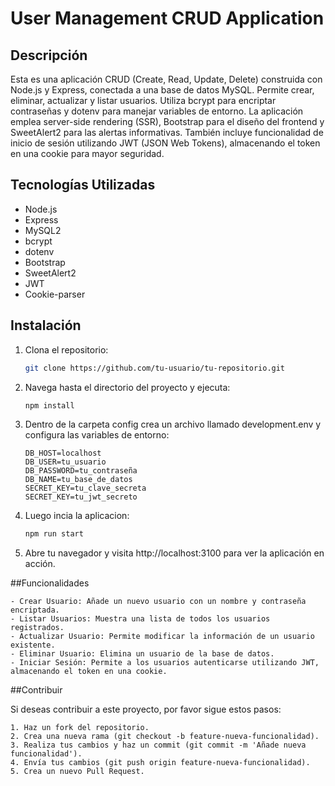 # User Management CRUD Application

## Descripción

Esta es una aplicación CRUD (Create, Read, Update, Delete) construida con Node.js y Express, conectada a una base de datos MySQL. Permite crear, eliminar, actualizar y listar usuarios. Utiliza bcrypt para encriptar contraseñas y dotenv para manejar variables de entorno. La aplicación emplea server-side rendering (SSR), Bootstrap para el diseño del frontend y SweetAlert2 para las alertas informativas. También incluye funcionalidad de inicio de sesión utilizando JWT (JSON Web Tokens), almacenando el token en una cookie para mayor seguridad.

## Tecnologías Utilizadas

- Node.js
- Express
- MySQL2
- bcrypt
- dotenv
- Bootstrap
- SweetAlert2
- JWT
- Cookie-parser

## Instalación

1. Clona el repositorio:

   ```bash
   git clone https://github.com/tu-usuario/tu-repositorio.git
   ```

2. Navega hasta el directorio del proyecto y ejecuta:

   ```bash
   npm install
   ```

3. Dentro de la carpeta config crea un archivo llamado development.env
   y configura las variables de entorno:
   ```development.env
   DB_HOST=localhost
   DB_USER=tu_usuario
   DB_PASSWORD=tu_contraseña
   DB_NAME=tu_base_de_datos
   SECRET_KEY=tu_clave_secreta
   SECRET_KEY=tu_jwt_secreto
   ```
4. Luego incia la aplicacion:

   ```bash
   npm run start
   ```

5. Abre tu navegador y visita http://localhost:3100 para ver la aplicación en acción.

##Funcionalidades

    - Crear Usuario: Añade un nuevo usuario con un nombre y contraseña encriptada.
    - Listar Usuarios: Muestra una lista de todos los usuarios registrados.
    - Actualizar Usuario: Permite modificar la información de un usuario existente.
    - Eliminar Usuario: Elimina un usuario de la base de datos.
    - Iniciar Sesión: Permite a los usuarios autenticarse utilizando JWT, almacenando el token en una cookie.

##Contribuir

Si deseas contribuir a este proyecto, por favor sigue estos pasos:

    1. Haz un fork del repositorio.
    2. Crea una nueva rama (git checkout -b feature-nueva-funcionalidad).
    3. Realiza tus cambios y haz un commit (git commit -m 'Añade nueva funcionalidad').
    4. Envía tus cambios (git push origin feature-nueva-funcionalidad).
    5. Crea un nuevo Pull Request.
